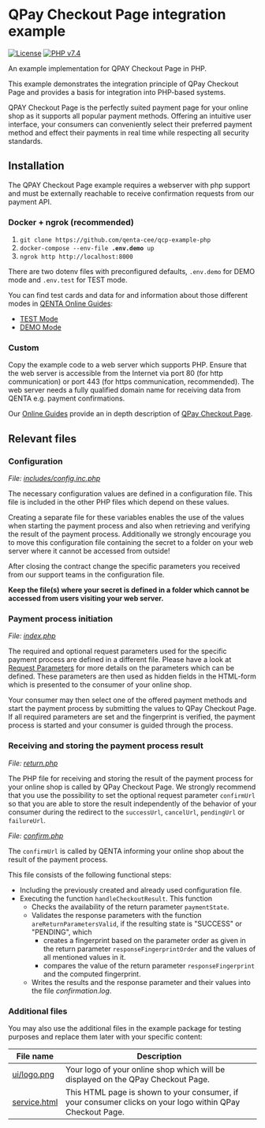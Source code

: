 # QPay Checkout Page integration example

[![License](https://img.shields.io/badge/license-GPLv3-blue.svg)](https://raw.githubusercontent.com/qenta-cee/qcp-example-php/master/LICENSE)
[![PHP v7.4](https://img.shields.io/badge/php-v7.4-green.svg)](https://www.php.net)

An example implementation for QPAY Checkout Page in PHP.

This example demonstrates the integration principle of QPay Checkout Page and provides a basis for integration into PHP-based systems.

QPAY Checkout Page is the perfectly suited payment page for your online shop as it supports all popular payment methods. Offering an intuitive user interface, your consumers can conveniently select their preferred payment method and effect their payments in real time while respecting all security standards.

## Installation

The QPAY Checkout Page example requires a webserver with php support and must be externally reachable to receive confirmation requests from our payment API.

### Docker + ngrok (recommended)

1. `git clone https://github.com/qenta-cee/qcp-example-php`
2. `docker-compose --env-file `**`.env.demo`**` up`
3. `ngrok http http://localhost:8000`

There are two dotenv files with preconfigured defaults, `.env.demo` for DEMO mode and `.env.test` for TEST mode.

You can find test cards and data for and information about those different modes in [QENTA Online Guides](https://guides.qenta.com):

- [TEST Mode](https://guides.qenta.com/wcp/test_mode/)
- [DEMO Mode](https://guides.qenta.com/wcp/demo_mode/)

### Custom
Copy the example code to a web server which supports PHP. Ensure that the web server is accessible from the Internet via port 80 (for http communication) or port 443 (for https communication, recommended). The web server needs a fully qualified domain name for receiving data from QENTA e.g. payment confirmations.

Our [Online Guides](https://guides.qenta.com/ "Online Guides") provide an in depth description of [QPay Checkout Page](https://guides.qenta.com/qcp/start "QPay Checkout Page").


## Relevant files

### Configuration

*File: [includes/config.inc.php](includes/config.inc.php)*

The necessary configuration values are defined in a configuration file. This file is included in the other PHP files which depend on these values.

Creating a separate file for these variables enables the use of the values when starting the payment process and also when retrieving and verifying the result of the payment process. Additionally we strongly encourage you to move this configuration file containing the secret to a folder on your web server where it cannot be accessed from outside!

After closing the contract change the specific parameters you received from our support teams in the configuration file. 

**Keep the file(s) where your secret is defined in a folder which cannot be accessed from users visiting your web server.**


### Payment process initiation

*File: [index.php](index.php)*

The required and optional request parameters used for the specific payment process are defined in a different file. Please have a look at [Request Parameters](https://guides.qenta.com/request_parameters) for more details on the parameters which can be defined. These parameters are then used as hidden fields in the HTML-form which is presented to the consumer of your online shop. 

Your consumer may then select one of the offered payment methods and start the payment process by submitting the values to QPay Checkout Page. If all required parameters are set and the fingerprint is verified, the payment process is started and your consumer is guided through the process.


### Receiving and storing the payment process result

*File: [return.php](return.php)*

The PHP file for receiving and storing the result of the payment process for your online shop is called by QPay Checkout Page. We strongly recommend that you use the possibility to set the optional request parameter `confirmUrl` so that you are able to store the result independently of the behavior of your consumer during the redirect to the `successUrl`, `cancelUrl`, `pendingUrl` or `failureUrl`.

*File: [confirm.php](confirm.php)*

The `confirmUrl` is called by QENTA informing your online shop about the result of the payment process.

This file consists of the following functional steps:
* Including the previously created and already used configuration file.
* Executing the function `handleCheckoutResult`. This function
  * Checks the availability of the return parameter `paymentState`.
  * Validates the response parameters with the function `areReturnParametersValid`, if the resulting state is "SUCCESS" or "PENDING",  which
    * creates a fingerprint based on the parameter order as given in the return parameter `responseFingerprintOrder` and the values of all mentioned values in it.
    * compares the value of the return parameter `responseFingerprint` and the computed fingerprint.
  * Writes the results and the response parameter and their values into the file *confirmation.log*.


### Additional files

You may also use the additional files in the example package for testing purposes and replace them later with your specific content:

File name | Description
--- | ---
[ui/logo.png](ui/logo.png)     | Your logo of your online shop which will be displayed on the QPay Checkout Page.
[service.html](service.html)    | This HTML page is shown to your consumer, if your consumer clicks on your logo within QPay Checkout Page.
